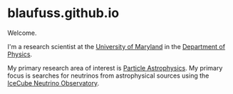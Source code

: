 # blaufuss.github.io


Welcome.

I'm a research scientist at the [University of Maryland](https://www.umd.edu) in the [Department of Physics](https://www.physics.umd.edu).  

My primary research area of interest is [Particle Astrophysics](https://en.wikipedia.org/wiki/Astroparticle_physics). My primary focus is searches for neutrinos from astrophysical sources using the [IceCube Neutrino Observatory](https://icecube.wisc.edu).  
